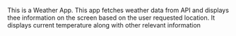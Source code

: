 This is a Weather App. This app fetches weather data from API and displays thee information on the screen based on the user requested location. It displays current temperature along with other relevant information
